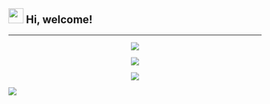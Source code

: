 <h2> <img src="https://emojis.slackmojis.com/emojis/images/1588315024/8823/hyperkitty.gif?1588315024" width="30" /> Hi, welcome! </h2>
<hr>
<p align=center>  
  <img align=center src="https://github-readme-stats.vercel.app/api/top-langs/?username=rsulxo&theme=radical&layout=compact&no-frame=true">
</p>

<p align=center>  
  <img align=center src="https://github-readme-stats.vercel.app/api?username=rsulxo&include_all_commits=true&show_icons=true&theme=radical&show_owner=true&no-frame=true">
</p>

<p align=center>  
  <img align=center src="https://github-profile-trophy.vercel.app/?username=redrails&theme=dracula&row=1&no-frame=true">
</p>

![](https://visitor-badge.glitch.me/badge?page_id=rsulxo.rsulxo)



<!--
**rsulxo/rsulxo** is a ✨ _special_ ✨ repository because its `README.md` (this file) appears on your GitHub profile.

Here are some ideas to get you started:

- 🔭 I’m currently working on ...
- 🌱 I’m currently learning ...
- 👯 I’m looking to collaborate on ...
- 🤔 I’m looking for help with ...
- 💬 Ask me about ...
- 📫 How to reach me: ...
- 😄 Pronouns: ...
- ⚡ Fun fact: ...
-->
